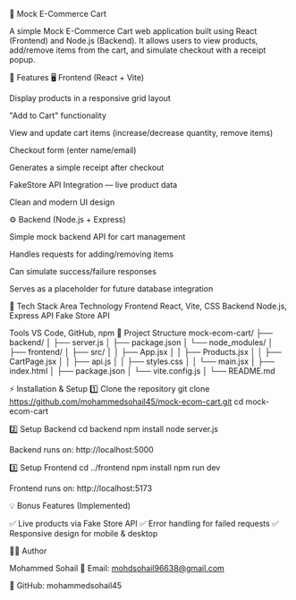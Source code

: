 🛒 Mock E-Commerce Cart

A simple Mock E-Commerce Cart web application built using React (Frontend) and Node.js (Backend).
It allows users to view products, add/remove items from the cart, and simulate checkout with a receipt popup.

🚀 Features
🖥️ Frontend (React + Vite)

Display products in a responsive grid layout

"Add to Cart" functionality

View and update cart items (increase/decrease quantity, remove items)

Checkout form (enter name/email)

Generates a simple receipt after checkout

FakeStore API Integration — live product data

Clean and modern UI design

⚙️ Backend (Node.js + Express)

Simple mock backend API for cart management

Handles requests for adding/removing items

Can simulate success/failure responses

Serves as a placeholder for future database integration

🧩 Tech Stack
Area	Technology
Frontend	React, Vite, CSS
Backend	Node.js, Express
API	Fake Store API

Tools	VS Code, GitHub, npm
📁 Project Structure
mock-ecom-cart/
├── backend/
│   ├── server.js
│   ├── package.json
│   └── node_modules/
│
├── frontend/
│   ├── src/
│   │   ├── App.jsx
│   │   ├── Products.jsx
│   │   ├── CartPage.jsx
│   │   ├── api.js
│   │   ├── styles.css
│   │   └── main.jsx
│   ├── index.html
│   ├── package.json
│   └── vite.config.js
│
└── README.md

⚡ Installation & Setup
1️⃣ Clone the repository
git clone https://github.com/mohammedsohail45/mock-ecom-cart.git
cd mock-ecom-cart

2️⃣ Setup Backend
cd backend
npm install
node server.js


Backend runs on: http://localhost:5000

3️⃣ Setup Frontend
cd ../frontend
npm install
npm run dev


Frontend runs on: http://localhost:5173


💡 Bonus Features (Implemented)

✅ Live products via Fake Store API
✅ Error handling for failed requests
✅ Responsive design for mobile & desktop

👨‍💻 Author

Mohammed Sohail
📧 Email: mohdsohail96638@gmail.com

🔗 GitHub: mohammedsohail45
